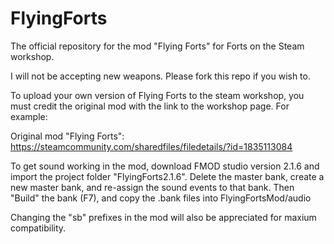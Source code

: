 # FlyingForts
 The official repository for the mod "Flying Forts" for Forts on the Steam workshop.
 
 I will not be accepting new weapons. Please fork this repo if you wish to.
 
 To upload your own version of Flying Forts to the steam workshop, you must credit the original mod with the link to the workshop page.
 For example:
 
 Original mod "Flying Forts": https://steamcommunity.com/sharedfiles/filedetails/?id=1835113084
 
 To get sound working in the mod, download FMOD studio version 2.1.6 and import the project folder "FlyingForts2.1.6".
 Delete the master bank, create a new master bank, and re-assign the sound events to that bank.
 Then "Build" the bank (F7), and copy the .bank files into FlyingFortsMod/audio
 
Changing the "sb" prefixes in the mod will also be appreciated for maxium compatibility.
